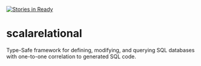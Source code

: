 [![Stories in Ready](https://badge.waffle.io/outr/scalarelational.png?label=ready&title=Ready)](https://waffle.io/outr/scalarelational)
# scalarelational

Type-Safe framework for defining, modifying, and querying SQL databases with one-to-one correlation to generated SQL code.
